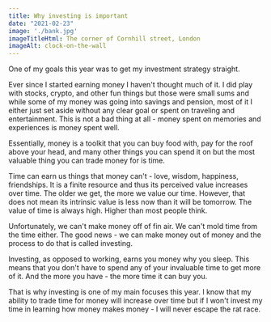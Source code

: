 ```yaml
---
title: Why investing is important
date: "2021-02-23"
image: './bank.jpg'
imageTitleHtml: The corner of Cornhill street, London
imageAlt: clock-on-the-wall
---
```


One of my goals this year was to get my investment strategy straight.

Ever since I started earning money I haven't thought much of it. I did play with stocks, crypto, and other fun things but those were small sums and while some of my money was going into savings and pension, most of it I either just set aside without any clear goal or spent on traveling and entertainment. This is not a bad thing at all - money spent on memories and experiences is money spent well.

Essentially, money is a toolkit that you can buy food with, pay for the roof above your head, and many other things you can spend it on but the most valuable thing you can trade money for is time. 
 
Time can earn us things that money can't - love, wisdom, happiness, friendships. It is a finite resource and thus its perceived value increases over time. The older we get, the more we value our time. However, that does not mean its intrinsic value is less now than it will be tomorrow. The value of time is always high. Higher than most people think.

Unfortunately, we can't make money off of fin air. We can't mold time from the time either. The good news - we can make money out of money and the process to do that is called investing.

Investing, as opposed to working, earns you money why you sleep. This means that you don't have to spend any of your invaluable time to get more of it. And the more you have - the more time it can buy you.

That is why investing is one of my main focuses this year. I know that my ability to trade time for money will increase over time but if I won't invest my time in learning how money makes money - I will never escape the rat race.
